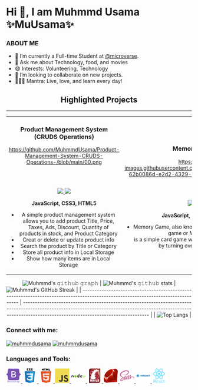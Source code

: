 

<h1 class="center">Hi 👋, I am Muhmmd Usama  ✨MuUsama✨</h1> 

### ABOUT ME
- 🌱 I’m currently a Full-time Student at [@microverse](https://www.microverse.org/).
- 💬 Ask me about  Technology, food, and movies
- 😄 Interests: Volunteering, Technology
- 👯 I’m looking to collaborate on new projects.
- 💆🏿‍♀️ Mantra: Live, love, and learn every day! 

<h2 align="center">Highlighted Projects </h2>
<div align="center">
<table>
<tr>
<td width="50%">
<h3 align="center" color="white">Product Management System <br/>(CRUDS Operations)</h3>
<div align="center" >  
<a href='https://muhmmdusama.github.io/Product-Management-System-CRUDS-Operations-/'> 
</a>
  
  https://github.com/MuhmmdUsama/Product-Management-System-CRUDS-Operations-/blob/main/00.png
  
<br>
<br>
<p>
  <a href="https://github.com/MuhmmdUsama/Product-Management-System-CRUDS-Operations-" target="_blank">
  <img src="https://img.shields.io/badge/Code-black?style=for-the-badge&logo=github"/>
    
<a href="https://muhmmdusama.github.io/Product-Management-System-CRUDS-Operations-/" target="_blank">
<img src="https://img.shields.io/badge/-website-green?style=for-the-badge&color=cb7e67"/>
</a>
</p>
<strong>JavaScript, CSS3, HTML5</strong> 
<ul>
 <li> A simple product management system allows you to add product Title, Price, Taxes, Ads, Discount, Quantity of products in stock, and Product Category</li>
<li>Creat or delete or update product info</li>
<li>Search the product by Title or Category</li>
<li>Store all product info in Local Storage</li>
<li>Show how many items are in Local Storage</li>
</ul
</div>
</td>
         <hr/> 

<td width="50%">
<h3 align="center" color="white">Memory Game</h3>
<div align="center" >  
  
https://user-images.githubusercontent.com/45886560/182448616-62b0086d-e2d2-4329-9c45-558360d9a54d.mp4 
  
<br>
<br>
<p>
  <a href="https://github.com/MuhmmdUsama/JS-practice-proj-03-Memory-Game" target="_blank">
  <img src="https://img.shields.io/badge/Code-black?style=for-the-badge&logo=github"/>
    
<a href="https://muhmmdusama.github.io/JS-practice-proj-03-Memory-Game//" target="_blank">
<img src="https://img.shields.io/badge/-website-green?style=for-the-badge&color=cb7e67"/>
</a>
</p>
<strong>JavaScript, CSS3, HTML5</strong> 
<ul>
 <li>Memory Game, also known as the Concentration card game or Matching Game, <br/> is a simple card game where you need to match pairs by turning over 2 cards at a time.</li>

</ul
</div>
  
  
</td>
</tr>
<table>

  
![Muhmmd's 𝚐𝚒𝚝𝚑𝚞𝚋 𝚐𝚛𝚊𝚙𝚑](https://activity-graph.herokuapp.com/graph?username=muhmmdusama&theme=redical&hide_border=true&area=true)
| ![Muhmmd's 𝚐𝚒𝚝𝚑𝚞𝚋 stats](https://github-readme-stats.vercel.app/api?username=muhmmdusama&show_icons=true&theme=radical)             | ![Muhmmd's GitHub Streak](https://github-readme-streak-stats.herokuapp.com/?user=muhmmdusama&theme=radical)                                                                                                           |
| --------------------------------------------------------------------------------------------------------------------------------- | ----------------------------------------------------------------------------------------------------------------------------------------------------------------------------------------------------------------- |
| ![Top Langs](https://github-readme-stats.vercel.app/api/top-langs/?username=muhmmdusama&langs_count=8&theme=radical&layout=compact) |

<h3 align="left">Connect with me:</h3>
<p align="left">
<a href="https://twitter.com/muhmmdusama" target="blank"><img align="center" src="https://raw.githubusercontent.com/rahuldkjain/github-profile-readme-generator/master/src/images/icons/Social/twitter.svg" alt="muhmmdusama" height="30" width="40" /></a>
<a href="https://www.linkedin.com/in/muhmmdusama/" target="blank">
<img align="center" src="https://raw.githubusercontent.com/rahuldkjain/github-profile-readme-generator/master/src/images/icons/Social/linked-in-alt.svg" alt="muhmmdusama" height="30" width="40" /></a>

<h3 align="left">Languages and Tools:</h3>
<p align="left"> <a href="https://getbootstrap.com" target="_blank"> <img src="https://raw.githubusercontent.com/devicons/devicon/master/icons/bootstrap/bootstrap-plain-wordmark.svg" alt="bootstrap" width="40" height="40"/> </a> <a href="https://www.w3schools.com/css/" target="_blank"> <img src="https://raw.githubusercontent.com/devicons/devicon/master/icons/css3/css3-original-wordmark.svg" alt="css3" width="40" height="40"/> </a> <a href="https://www.w3.org/html/" target="_blank"> <img src="https://raw.githubusercontent.com/devicons/devicon/master/icons/html5/html5-original-wordmark.svg" alt="html5" width="40" height="40"/> </a> <a href="https://developer.mozilla.org/en-US/docs/Web/JavaScript" target="_blank"> <img src="https://raw.githubusercontent.com/devicons/devicon/master/icons/javascript/javascript-original.svg" alt="javascript" width="40" height="40"/> </a> <a href="https://nodejs.org" target="_blank"> <img src="https://raw.githubusercontent.com/devicons/devicon/master/icons/nodejs/nodejs-original-wordmark.svg" alt="nodejs" width="40" height="40"/> </a> <a href="https://rubyonrails.org" target="_blank"> <img src="https://raw.githubusercontent.com/devicons/devicon/master/icons/rails/rails-original-wordmark.svg" alt="rails" width="40" height="40"/> </a> <a href="https://www.ruby-lang.org/en/" target="_blank"> <img src="https://raw.githubusercontent.com/devicons/devicon/master/icons/ruby/ruby-original.svg" alt="ruby" width="40" height="40"/> </a> <a href="https://sass-lang.com" target="_blank"> <img src="https://raw.githubusercontent.com/devicons/devicon/master/icons/sass/sass-original.svg" alt="sass" width="40" height="40"/> </a> <a href="https://webpack.js.org" target="_blank"> <img src="https://raw.githubusercontent.com/devicons/devicon/d00d0969292a6569d45b06d3f350f463a0107b0d/icons/webpack/webpack-original-wordmark.svg" alt="webpack" width="40" height="40"/> </a>
<a href="https://reactjs.org/" target="_blank"> <img src="https://raw.githubusercontent.com/devicons/devicon/master/icons/react/react-original-wordmark.svg" alt="react" width="40" height="40"/> </a> <a href="https://www.ruby-lang.org/en/" target="_blank"></p>
